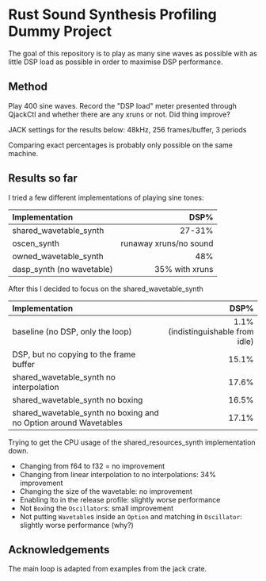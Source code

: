 # Rust Sound Synthesis Profiling Dummy Project

The goal of this repository is to play as many sine waves as possible with as little DSP load as possible in order to maximise DSP performance.

## Method

Play 400 sine waves. Record the "DSP load" meter presented through QjackCtl and whether there are any xruns or not. Did thing improve?

JACK settings for the results below: 48kHz, 256 frames/buffer, 3 periods

Comparing exact percentages is probably only possible on the same machine.

## Results so far


I tried a few different implementations of playing sine tones:

| Implementation                          |           DSP% |
|:----------------------------------------|---------------:|
| shared_wavetable_synth                  |         27-31% |
| oscen_synth                             |  runaway xruns/no sound |
| owned_wavetable_synth                   |            48% |
| dasp_synth (no wavetable)               | 35% with xruns |

After this I decided to focus on the shared_wavetable_synth

| Implementation | DSP% |
|:----------------------------------------|---------------:|
| baseline (no DSP, only the loop)        |           1.1% (indistinguishable from idle) |
| DSP, but no copying to the frame buffer |          15.1% |
| shared_wavetable_synth no interpolation |          17.6% |
| shared_wavetable_synth no boxing        |          16.5% |
| shared_wavetable_synth no boxing and no Option around Wavetables   |    17.1% |


Trying to get the CPU usage of the shared_resources_synth implementation down.

- Changing from f64 to f32 = no improvement
- Changing from linear interpolation to no interpolations: 34% improvement
- Changing the size of the wavetable: no improvement
- Enabling lto in the release profile: slightly worse performance
- Not `Box`ing the `Oscillator`s: small improvement
- Not putting `Wavetable`s inside an `Option` and matching in `Oscillator`: slightly worse performance (why?)



## Acknowledgements

The main loop is adapted from examples from the jack crate.